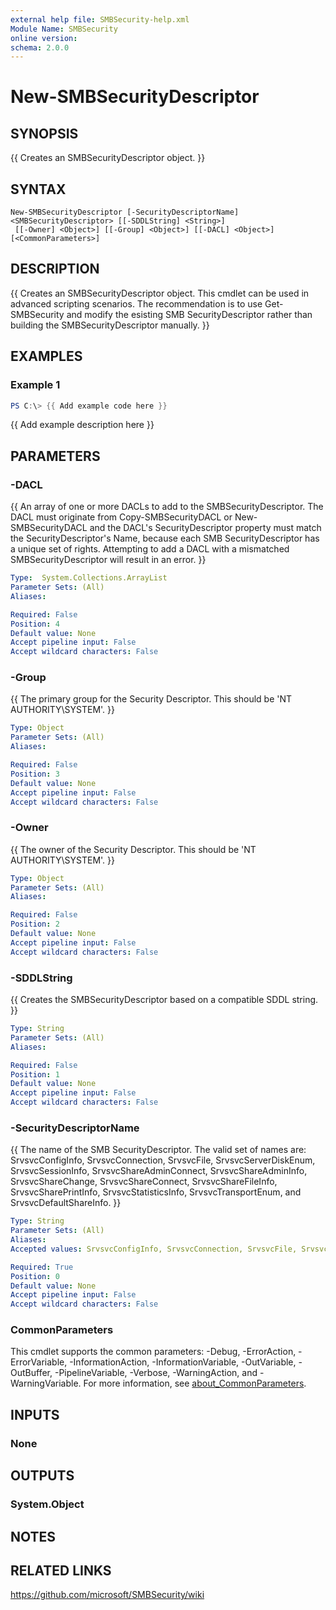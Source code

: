 ```yaml
---
external help file: SMBSecurity-help.xml
Module Name: SMBSecurity
online version:
schema: 2.0.0
---
```


# New-SMBSecurityDescriptor

## SYNOPSIS
{{ Creates an SMBSecurityDescriptor object. }}

## SYNTAX

```
New-SMBSecurityDescriptor [-SecurityDescriptorName] <SMBSecurityDescriptor> [[-SDDLString] <String>]
 [[-Owner] <Object>] [[-Group] <Object>] [[-DACL] <Object>] [<CommonParameters>]
```

## DESCRIPTION
{{ Creates an SMBSecurityDescriptor object. This cmdlet can be used in advanced scripting scenarios. The recommendation is to use Get-SMBSecurity and modify the esisting SMB SecurityDescriptor rather than building the SMBSecurityDescriptor manually. }}

## EXAMPLES

### Example 1
```powershell
PS C:\> {{ Add example code here }}
```

{{ Add example description here }}

## PARAMETERS

### -DACL
{{ An array of one or more DACLs to add to the SMBSecurityDescriptor. The DACL must originate from Copy-SMBSecurityDACL or New-SMBSecurityDACL and the DACL's SecurityDescriptor property must match the SecurityDescriptor's Name, because each SMB SecurityDescriptor has a unique set of rights. Attempting to add a DACL with a mismatched SMBSecurityDescriptor will result in an error. }}

```yaml
Type:  System.Collections.ArrayList
Parameter Sets: (All)
Aliases:

Required: False
Position: 4
Default value: None
Accept pipeline input: False
Accept wildcard characters: False
```

### -Group
{{ The primary group for the Security Descriptor. This should be 'NT AUTHORITY\SYSTEM'. }}

```yaml
Type: Object
Parameter Sets: (All)
Aliases:

Required: False
Position: 3
Default value: None
Accept pipeline input: False
Accept wildcard characters: False
```

### -Owner
{{ The owner of the Security Descriptor. This should be 'NT AUTHORITY\SYSTEM'. }}

```yaml
Type: Object
Parameter Sets: (All)
Aliases:

Required: False
Position: 2
Default value: None
Accept pipeline input: False
Accept wildcard characters: False
```

### -SDDLString
{{ Creates the SMBSecurityDescriptor based on a compatible SDDL string. }}

```yaml
Type: String
Parameter Sets: (All)
Aliases:

Required: False
Position: 1
Default value: None
Accept pipeline input: False
Accept wildcard characters: False
```

### -SecurityDescriptorName
{{ The name of the SMB SecurityDescriptor. The valid set of names are: SrvsvcConfigInfo, SrvsvcConnection, SrvsvcFile, SrvsvcServerDiskEnum, SrvsvcSessionInfo, SrvsvcShareAdminConnect, SrvsvcShareAdminInfo, SrvsvcShareChange, SrvsvcShareConnect, SrvsvcShareFileInfo, SrvsvcSharePrintInfo, SrvsvcStatisticsInfo, SrvsvcTransportEnum, and SrvsvcDefaultShareInfo. }}

```yaml
Type: String
Parameter Sets: (All)
Aliases:
Accepted values: SrvsvcConfigInfo, SrvsvcConnection, SrvsvcFile, SrvsvcServerDiskEnum, SrvsvcSessionInfo, SrvsvcShareAdminConnect, SrvsvcShareAdminInfo, SrvsvcShareChange, SrvsvcShareConnect, SrvsvcShareFileInfo, SrvsvcSharePrintInfo, SrvsvcStatisticsInfo, SrvsvcTransportEnum, SrvsvcDefaultShareInfo

Required: True
Position: 0
Default value: None
Accept pipeline input: False
Accept wildcard characters: False
```

### CommonParameters
This cmdlet supports the common parameters: -Debug, -ErrorAction, -ErrorVariable, -InformationAction, -InformationVariable, -OutVariable, -OutBuffer, -PipelineVariable, -Verbose, -WarningAction, and -WarningVariable. For more information, see [about_CommonParameters](http://go.microsoft.com/fwlink/?LinkID=113216).

## INPUTS

### None

## OUTPUTS

### System.Object
## NOTES

## RELATED LINKS
https://github.com/microsoft/SMBSecurity/wiki